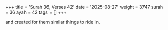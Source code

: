 +++
title = 'Surah 36, Verses 42'
date = '2025-08-27'
weight = 3747
surah = 36
ayah = 42
tags = []
+++

and created for them similar things to ride in.